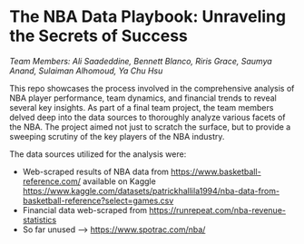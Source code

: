 # **The NBA Data Playbook: Unraveling the Secrets of Success**
*Team Members: Ali Saadeddine, Bennett Blanco, Riris Grace, Saumya Anand, Sulaiman Alhomoud, Ya Chu Hsu*


This repo showcases the process involved in the comprehensive analysis of NBA player performance, team dynamics, and financial trends to reveal several key insights. As part of a final team project, the team members delved deep into the data sources to thoroughly analyze various facets of the NBA. The project aimed not just to scratch the surface, but to provide a sweeping scrutiny of the key players of the NBA industry.

The data sources utilized for the analysis were:

- Web-scraped results of NBA data from https://www.basketball-reference.com/ available on Kaggle https://www.kaggle.com/datasets/patrickhallila1994/nba-data-from-basketball-reference?select=games.csv
- Financial data web-scraped from https://runrepeat.com/nba-revenue-statistics
- So far unused --> https://www.spotrac.com/nba/
